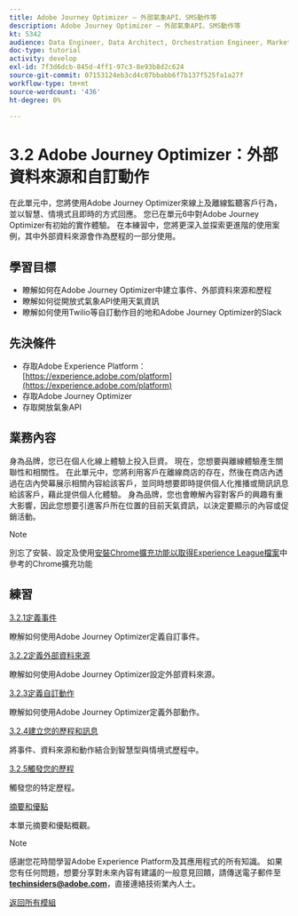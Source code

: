 ```yaml
---
title: Adobe Journey Optimizer — 外部氣象API、SMS動作等
description: Adobe Journey Optimizer — 外部氣象API、SMS動作等
kt: 5342
audience: Data Engineer, Data Architect, Orchestration Engineer, Marketer
doc-type: tutorial
activity: develop
exl-id: 7f3d6dcb-845d-4ff1-97c3-8e93b8d2c624
source-git-commit: 07153124eb3cd4c07bbabb6f7b137f525fa1a27f
workflow-type: tm+mt
source-wordcount: '436'
ht-degree: 0%

---
```


# 3.2 Adobe Journey Optimizer：外部資料來源和自訂動作

在此單元中，您將使用Adobe Journey Optimizer來線上及離線監聽客戶行為，並以智慧、情境式且即時的方式回應。 您已在單元6中對Adobe Journey Optimizer有初始的實作體驗。 在本練習中，您將更深入並探索更進階的使用案例，其中外部資料來源會作為歷程的一部分使用。

## 學習目標

- 瞭解如何在Adobe Journey Optimizer中建立事件、外部資料來源和歷程
- 瞭解如何從開放式氣象API使用天氣資訊
- 瞭解如何使用Twilio等自訂動作目的地和Adobe Journey Optimizer的Slack

## 先決條件

- 存取Adobe Experience Platform： [https://experience.adobe.com/platform](https://experience.adobe.com/platform)
- 存取Adobe Journey Optimizer
- 存取開放氣象API

## 業務內容

身為品牌，您已在個人化線上體驗上投入巨資。 現在，您想要與離線體驗產生關聯性和相關性。
在此單元中，您將利用客戶在離線商店的存在，然後在商店內透過在店內熒幕展示相關內容給該客戶，並同時想要即時提供個人化推播或簡訊訊息給該客戶，藉此提供個人化體驗。
身為品牌，您也會瞭解內容對客戶的興趣有重大影響，因此您想要引進客戶所在位置的目前天氣資訊，以決定要顯示的內容或促銷活動。

>[!NOTE]
>
>別忘了安裝、設定及使用[安裝Chrome擴充功能以取得Experience League檔案](../../gettingstarted/gettingstarted/ex1.md)中參考的Chrome擴充功能

## 練習

[3.2.1定義事件](./ex1.md)

瞭解如何使用Adobe Journey Optimizer定義自訂事件。

[3.2.2定義外部資料來源](./ex2.md)

瞭解如何使用Adobe Journey Optimizer設定外部資料來源。

[3.2.3定義自訂動作](./ex3.md)

瞭解如何使用Adobe Journey Optimizer定義外部動作。

[3.2.4建立您的歷程和訊息](./ex4.md)

將事件、資料來源和動作結合到智慧型與情境式歷程中。

[3.2.5觸發您的歷程](./ex5.md)

觸發您的特定歷程。

[摘要和優點](./summary.md)

本單元摘要和優點概觀。

>[!NOTE]
>
>感謝您花時間學習Adobe Experience Platform及其應用程式的所有知識。 如果您有任何問題，想要分享對未來內容有建議的一般意見回饋，請傳送電子郵件至&#x200B;**techinsiders@adobe.com**，直接連絡技術業內人士。

[返回所有模組](../../../overview.md)
